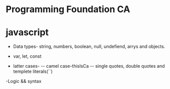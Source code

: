 # Programming Foundation CA

# javascript

- Data types- string, numbers, boolean, null, undefiend, arrys and objects.

- var, let, const

- latter cases-
  -- camel case-thisIsCa
  -- single quotes, double quotes and templete literals(``)

-Logic && syntax

###
